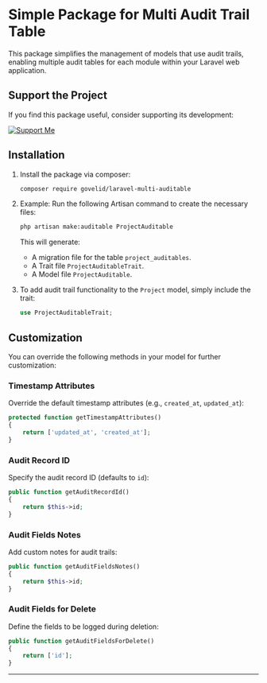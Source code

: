 # Simple Package for Multi Audit Trail Table

This package simplifies the management of models that use audit trails, enabling multiple audit tables for each module within your Laravel web application.

## Support the Project
If you find this package useful, consider supporting its development:

[![Support Me](https://img.shields.io/badge/Support%20Me-Saweria-orange)](https://saweria.co/rakaarif)

## Installation

1. Install the package via composer:
   ```bash
   composer require govelid/laravel-multi-auditable
   ```

2. Example: Run the following Artisan command to create the necessary files:
   ```bash
   php artisan make:auditable ProjectAuditable
   ```
   This will generate:
   - A migration file for the table `project_auditables`.
   - A Trait file `ProjectAuditableTrait`.
   - A Model file `ProjectAuditable`.

3. To add audit trail functionality to the `Project` model, simply include the trait:
   ```php
   use ProjectAuditableTrait;
   ```

## Customization

You can override the following methods in your model for further customization:

### Timestamp Attributes

Override the default timestamp attributes (e.g., `created_at`, `updated_at`):
```php
protected function getTimestampAttributes()
{
    return ['updated_at', 'created_at'];
}
```

### Audit Record ID

Specify the audit record ID (defaults to `id`):
```php
public function getAuditRecordId()
{
    return $this->id;
}
```

### Audit Fields Notes

Add custom notes for audit trails:
```php
public function getAuditFieldsNotes()
{
    return $this->id;
}
```

### Audit Fields for Delete

Define the fields to be logged during deletion:
```php
public function getAuditFieldsForDelete()
{
    return ['id'];
}
```

---
